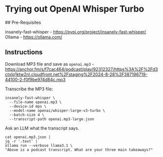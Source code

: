 # Trying out OpenAI Whisper Turbo

## Pre-Requisites

insanely-fast-whisper - https://pypi.org/project/insanely-fast-whisper/
Ollama - https://ollama.com/

## Instructions

Download MP3 file and save as `openai.mp3` - https://anchor.fm/s/f7cac464/podcast/play/92312327/https%3A%2F%2Fd3ctxlq1ktw2nl.cloudfront.net%2Fstaging%2F2024-8-28%2F387196719-44100-2-f0f9be974d84c.mp3


Transcribe the MP3 file:

```
insanely-fast-whisper \
  --file-name openai.mp3 \
  --device-id mps \
  --model-name openai/whisper-large-v3-turbo \
  --batch-size 4 \
  --transcript-path openai.mp3-large.json
```

Ask an LLM what the transcript says. 

```
cat openai.mp3.json |
jq -r '.text' |
ollama run --verbose llama3.1 \
"Above is a podcast transcript. What are your three main takeaways?"
```